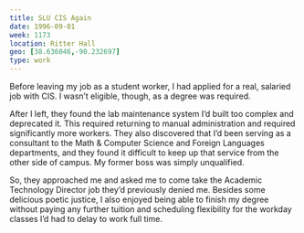 ```yaml
---
title: SLU CIS Again
date: 1996-09-01
week: 1173
location: Ritter Hall
geo: [38.636046,-90.232697]
type: work
---
```


Before leaving my job as a student worker, I had applied for a real, salaried job with CIS. I wasn’t eligible, though, as a degree was required.

After I left, they found the lab maintenance system I’d built too complex and deprecated it. This required returning to manual administration and required significantly more workers. They also discovered that I’d been serving as a consultant to the Math & Computer Science and Foreign Languages departments, and they found it difficult to keep up that service from the other side of campus. My former boss was simply unqualified.

So, they approached me and asked me to come take the Academic Technology Director job they’d previously denied me. Besides some delicious poetic justice, I also enjoyed being able to finish my degree without paying any further tuition and scheduling flexibility for the workday classes I’d had to delay to work full time.
